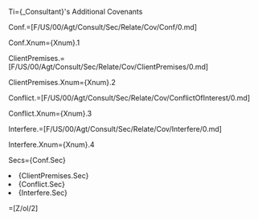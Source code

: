 Ti={_Consultant}'s Additional Covenants

Conf.=[F/US/00/Agt/Consult/Sec/Relate/Cov/Conf/0.md]

Conf.Xnum={Xnum}.1

ClientPremises.=[F/US/00/Agt/Consult/Sec/Relate/Cov/ClientPremises/0.md]

ClientPremises.Xnum={Xnum}.2

Conflict.=[F/US/00/Agt/Consult/Sec/Relate/Cov/ConflictOfInterest/0.md]

Conflict.Xnum={Xnum}.3

Interfere.=[F/US/00/Agt/Consult/Sec/Relate/Cov/Interfere/0.md]

Interfere.Xnum={Xnum}.4

Secs={Conf.Sec}<li>{ClientPremises.Sec}<li>{Conflict.Sec}<li>{Interfere.Sec}

=[Z/ol/2]
